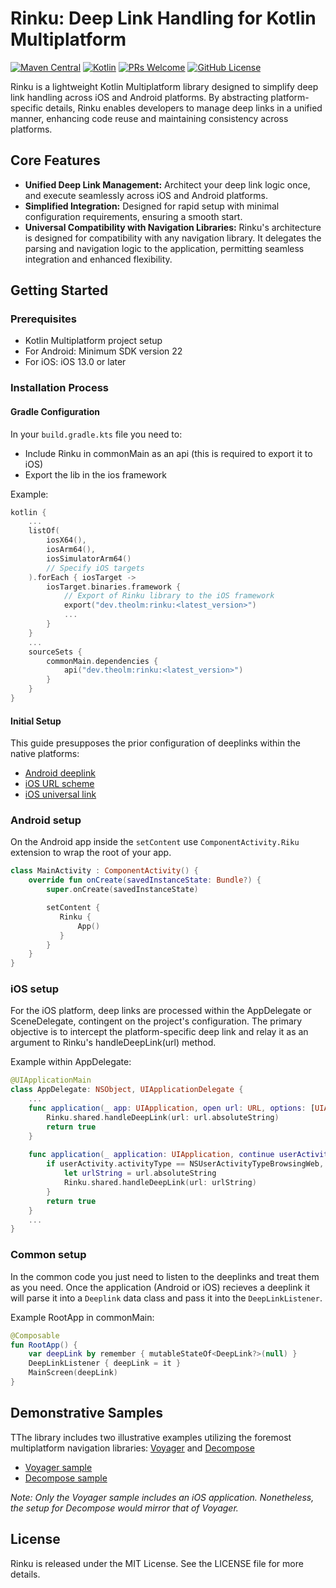 # Rinku: Deep Link Handling for Kotlin Multiplatform
[![Maven Central](https://img.shields.io/maven-central/v/dev.theolm/rinku)](https://mvnrepository.com/artifact/dev.theolm)
[![Kotlin](https://img.shields.io/badge/kotlin-1.9.23-blue.svg?logo=kotlin)](http://kotlinlang.org)
[![PRs Welcome](https://img.shields.io/badge/PRs-welcome-brightgreen.svg)](https://github.com/theolm/rinku)
[![GitHub License](https://img.shields.io/badge/license-MIT-blue.svg?style=flat)](https://opensource.org/licenses/MIT)

Rinku is a lightweight Kotlin Multiplatform library designed to simplify deep link handling across iOS and Android platforms. By abstracting platform-specific details, Rinku enables developers to manage deep links in a unified manner, enhancing code reuse and maintaining consistency across platforms.


## Core Features

- **Unified Deep Link Management:** Architect your deep link logic once, and execute seamlessly across iOS and Android platforms.
- **Simplified Integration:** Designed for rapid setup with minimal configuration requirements, ensuring a smooth start.
- **Universal Compatibility with Navigation Libraries:** Rinku's architecture is designed for compatibility with any navigation library. It delegates the parsing and navigation logic to the application, permitting seamless integration and enhanced flexibility.

## Getting Started

### Prerequisites

- Kotlin Multiplatform project setup
- For Android: Minimum SDK version 22
- For iOS: iOS 13.0 or later

### Installation Process

#### Gradle Configuration

In your `build.gradle.kts` file you need to:
- Include Rinku in commonMain as an api (this is required to export it to iOS)
- Export the lib in the ios framework


Example:
```kt
kotlin {
    ...
    listOf(
        iosX64(),
        iosArm64(),
        iosSimulatorArm64()
        // Specify iOS targets
    ).forEach { iosTarget ->
        iosTarget.binaries.framework {
            // Export of Rinku library to the iOS framework
            export("dev.theolm:rinku:<latest_version>")
            ...
        }
    }
    ...
    sourceSets {
        commonMain.dependencies {
            api("dev.theolm:rinku:<latest_version>")
        }
    }
}
```

#### Initial Setup
This guide presupposes the prior configuration of deeplinks within the native platforms:

- [Android deeplink](https://developer.android.com/training/app-links/deep-linking?hl=pt-br)
- [iOS URL scheme](https://developer.apple.com/documentation/xcode/defining-a-custom-url-scheme-for-your-app)
- [iOS universal link](https://developer.apple.com/documentation/xcode/supporting-universal-links-in-your-app)

### Android setup

On the Android app inside the `setContent` use `ComponentActivity.Riku` extension to wrap the root of your app.

```kt
class MainActivity : ComponentActivity() {
    override fun onCreate(savedInstanceState: Bundle?) {
        super.onCreate(savedInstanceState)

        setContent {
           Rinku {
               App()
           }
        }
    }
}
```

### iOS setup

For the iOS platform, deep links are processed within the AppDelegate or SceneDelegate, contingent on the project's configuration. The primary objective is to intercept the platform-specific deep link and relay it as an argument to Rinku's handleDeepLink(url) method.

Example within AppDelegate:


```swift
@UIApplicationMain
class AppDelegate: NSObject, UIApplicationDelegate {
    ...
    func application(_ app: UIApplication, open url: URL, options: [UIApplication.OpenURLOptionsKey : Any] = [:]) -> Bool {
        Rinku.shared.handleDeepLink(url: url.absoluteString)
        return true
    }
    
    func application(_ application: UIApplication, continue userActivity: NSUserActivity, restorationHandler: @escaping ([UIUserActivityRestoring]?) -> Void) -> Bool {
        if userActivity.activityType == NSUserActivityTypeBrowsingWeb, let url = userActivity.webpageURL {
            let urlString = url.absoluteString
            Rinku.shared.handleDeepLink(url: urlString)
        }
        return true
    }
    ...
}
```

### Common setup
In the common code you just need to listen to the deeplinks and treat them as you need. Once the application (Android or iOS) recieves a deeplink it will parse it into a `Deeplink` data class and pass it into the `DeepLinkListener`.

Example RootApp in commonMain:
```kt
@Composable
fun RootApp() {
    var deepLink by remember { mutableStateOf<DeepLink?>(null) }
    DeepLinkListener { deepLink = it }
    MainScreen(deepLink)
}
```

## Demonstrative Samples
TThe library includes two illustrative examples utilizing the foremost multiplatform navigation libraries: [Voyager](https://voyager.adriel.cafe/) and [Decompose](https://github.com/arkivanov/Decompose)

- [Voyager sample](https://github.com/theolm/Rinku/tree/main/samples/voyager)
- [Decompose sample](https://github.com/theolm/Rinku/tree/main/samples/decompose)

*Note: Only the Voyager sample includes an iOS application. Nonetheless, the setup for Decompose would mirror that of Voyager.*

## License
Rinku is released under the MIT License. See the LICENSE file for more details.